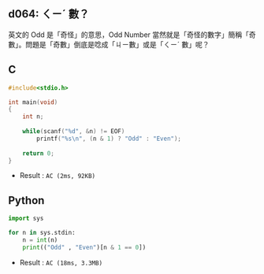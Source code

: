 ## d064: ㄑㄧˊ 數？
英文的 Odd 是「奇怪」的意思，Odd Number 當然就是「奇怪的數字」簡稱「奇數」。問題是「奇數」倒底是唸成「ㄐㄧ數」或是「ㄑㄧˊ 數」呢？

## C
```C
#include<stdio.h>

int main(void)
{
	int n;
	
	while(scanf("%d", &n) != EOF)
		printf("%s\n", (n & 1) ? "Odd" : "Even");
		
	return 0;
}
```
 * Result : `AC (2ms, 92KB)`

## Python
```python
import sys

for n in sys.stdin:
    n = int(n)
    print(("Odd" , "Even")[n & 1 == 0])
```
 * Result : `AC (18ms, 3.3MB)`
